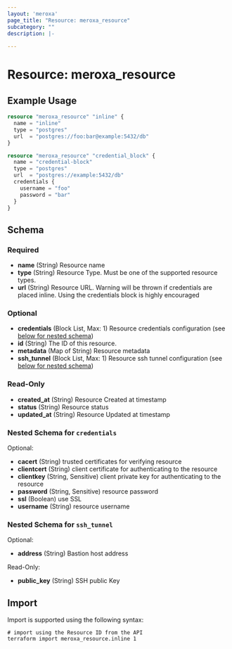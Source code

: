 ```yaml
---
layout: 'meroxa'
page_title: "Resource: meroxa_resource"
subcategory: ""
description: |-
  
---
```


# Resource: meroxa_resource


## Example Usage
```terraform
resource "meroxa_resource" "inline" {
  name = "inline"
  type = "postgres"
  url  = "postgres://foo:bar@example:5432/db"
}

resource "meroxa_resource" "credential_block" {
  name = "credential-block"
  type = "postgres"
  url  = "postgres://example:5432/db"
  credentials {
    username = "foo"
    password = "bar"
  }
}
```

<!-- schema generated by tfplugindocs -->
## Schema

### Required

- **name** (String) Resource name
- **type** (String) Resource Type. Must be one of the supported resource types.
- **url** (String) Resource URL. Warning will be thrown if credentials are placed inline. Using the credentials block is highly encouraged

### Optional

- **credentials** (Block List, Max: 1) Resource credentials configuration (see [below for nested schema](#nestedblock--credentials))
- **id** (String) The ID of this resource.
- **metadata** (Map of String) Resource metadata
- **ssh_tunnel** (Block List, Max: 1) Resource ssh tunnel configuration (see [below for nested schema](#nestedblock--ssh_tunnel))

### Read-Only

- **created_at** (String) Resource Created at timestamp
- **status** (String) Resource status
- **updated_at** (String) Resource Updated at timestamp

<a id="nestedblock--credentials"></a>
### Nested Schema for `credentials`

Optional:

- **cacert** (String) trusted certificates for verifying resource
- **clientcert** (String) client certificate for authenticating to the resource
- **clientkey** (String, Sensitive) client private key for authenticating to the resource
- **password** (String, Sensitive) resource password
- **ssl** (Boolean) use SSL
- **username** (String) resource username


<a id="nestedblock--ssh_tunnel"></a>
### Nested Schema for `ssh_tunnel`

Optional:

- **address** (String) Bastion host address

Read-Only:

- **public_key** (String) SSH public Key

## Import
Import is supported using the following syntax:
```shell
# import using the Resource ID from the API
terraform import meroxa_resource.inline 1
```
